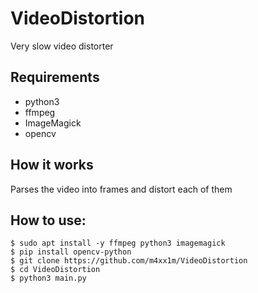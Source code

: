 # VideoDistortion
Very slow video distorter

## Requirements 
* python3
* ffmpeg
* ImageMagick
* opencv

## How it works
Parses the video into frames and distort each of them

## How to use:
```
$ sudo apt install -y ffmpeg python3 imagemagick
$ pip install opencv-python
$ git clone https://github.com/m4xx1m/VideoDistortion
$ cd VideoDistortion
$ python3 main.py
```
